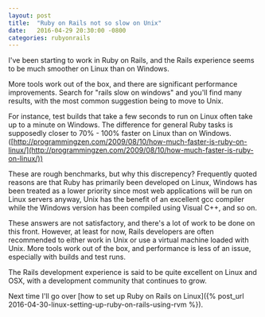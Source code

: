 ```yaml
---
layout: post
title:  "Ruby on Rails not so slow on Unix"
date:   2016-04-29 20:30:00 -0800
categories: rubyonrails
---
```

I've been starting to work in Ruby on Rails, and the Rails experience seems to be much smoother on Linux than on Windows.

More tools work out of the box, and there are significant performance improvements.  Search for "rails slow on windows" and you'll find many results, with the most common suggestion being to move to Unix.

For instance, test builds that take a few seconds to run on Linux often take up to a minute on Windows.  The difference for general Ruby tasks is supposedly closer to 70% - 100% faster on Linux than on Windows.  ([http://programmingzen.com/2009/08/10/how-much-faster-is-ruby-on-linux/](http://programmingzen.com/2009/08/10/how-much-faster-is-ruby-on-linux/))

These are rough benchmarks, but why this discrepency?  Frequently quoted reasons are that Ruby has primarily been developed on Linux, Windows has been treated as a lower priority since most web applications will be run on Linux servers anyway, Unix has the benefit of an excellent gcc compiler while the Windows version has been compiled using Visual C++, and so on.

These answers are not satisfactory, and there's a lot of work to be done on this front.  However, at least for now, Rails developers are often recommended to either work in Unix or use a virtual machine loaded with Unix.  More tools work out of the box, and performance is less of an issue, especially with builds and test runs.

The Rails development experience is said to be quite excellent on Linux and OSX, with a development community that continues to grow.

Next time I'll go over [how to set up Ruby on Rails on Linux]({% post_url 2016-04-30-linux-setting-up-ruby-on-rails-using-rvm %}).

